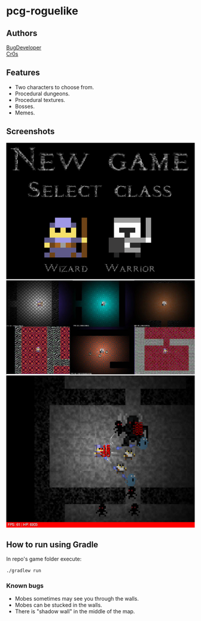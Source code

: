 # pcg-roguelike

## Authors
[BugDeveloper](https://github.com/BugDeveloper/)  
[Cr0s](https://github.com/epunwds)

## Features
* Two characters to choose from.
* Procedural dungeons.
* Procedural textures.
* Bosses.
* Memes.

## Screenshots
<img src="screenshots/classes.png" width="700">
<img src="screenshots/variations.png" width="700">
<img src="screenshots/boss.png" width="700">

## How to run using Gradle
In repo's game folder execute:
```
./gradlew run
```

### Known bugs
* Mobes sometimes may see you through the walls.
* Mobes can be stucked in the walls.
* There is "shadow wall" in the middle of the map.